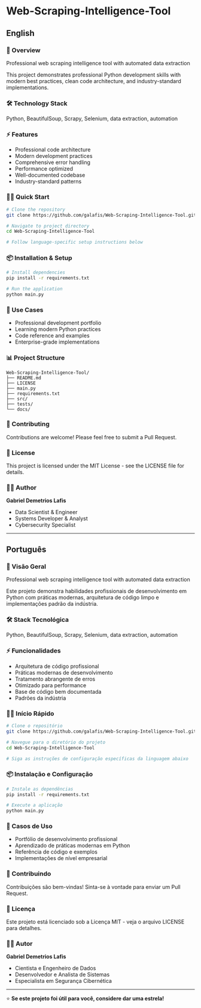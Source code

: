 # Web-Scraping-Intelligence-Tool

## English

### 🚀 Overview
Professional web scraping intelligence tool with automated data extraction

This project demonstrates professional Python development skills with modern best practices, clean code architecture, and industry-standard implementations.

### 🛠️ Technology Stack
Python, BeautifulSoup, Scrapy, Selenium, data extraction, automation

### ⚡ Features
- Professional code architecture
- Modern development practices
- Comprehensive error handling
- Performance optimized
- Well-documented codebase
- Industry-standard patterns

### 🏃‍♂️ Quick Start

```bash
# Clone the repository
git clone https://github.com/galafis/Web-Scraping-Intelligence-Tool.git

# Navigate to project directory
cd Web-Scraping-Intelligence-Tool

# Follow language-specific setup instructions below
```

### 📦 Installation & Setup

```bash
# Install dependencies
pip install -r requirements.txt

# Run the application
python main.py
```

### 🎯 Use Cases
- Professional development portfolio
- Learning modern Python practices
- Code reference and examples
- Enterprise-grade implementations

### 📊 Project Structure
```
Web-Scraping-Intelligence-Tool/
├── README.md
├── LICENSE
├── main.py
├── requirements.txt
├── src/
├── tests/
└── docs/
```

### 🤝 Contributing
Contributions are welcome! Please feel free to submit a Pull Request.

### 📄 License
This project is licensed under the MIT License - see the LICENSE file for details.

### 👨‍💻 Author
**Gabriel Demetrios Lafis**
- Data Scientist & Engineer
- Systems Developer & Analyst
- Cybersecurity Specialist

---

## Português

### 🚀 Visão Geral
Professional web scraping intelligence tool with automated data extraction

Este projeto demonstra habilidades profissionais de desenvolvimento em Python com práticas modernas, arquitetura de código limpo e implementações padrão da indústria.

### 🛠️ Stack Tecnológica
Python, BeautifulSoup, Scrapy, Selenium, data extraction, automation

### ⚡ Funcionalidades
- Arquitetura de código profissional
- Práticas modernas de desenvolvimento
- Tratamento abrangente de erros
- Otimizado para performance
- Base de código bem documentada
- Padrões da indústria

### 🏃‍♂️ Início Rápido

```bash
# Clone o repositório
git clone https://github.com/galafis/Web-Scraping-Intelligence-Tool.git

# Navegue para o diretório do projeto
cd Web-Scraping-Intelligence-Tool

# Siga as instruções de configuração específicas da linguagem abaixo
```

### 📦 Instalação e Configuração

```bash
# Instale as dependências
pip install -r requirements.txt

# Execute a aplicação
python main.py
```

### 🎯 Casos de Uso
- Portfólio de desenvolvimento profissional
- Aprendizado de práticas modernas em Python
- Referência de código e exemplos
- Implementações de nível empresarial

### 🤝 Contribuindo
Contribuições são bem-vindas! Sinta-se à vontade para enviar um Pull Request.

### 📄 Licença
Este projeto está licenciado sob a Licença MIT - veja o arquivo LICENSE para detalhes.

### 👨‍💻 Autor
**Gabriel Demetrios Lafis**
- Cientista e Engenheiro de Dados
- Desenvolvedor e Analista de Sistemas
- Especialista em Segurança Cibernética

---

⭐ **Se este projeto foi útil para você, considere dar uma estrela!**

